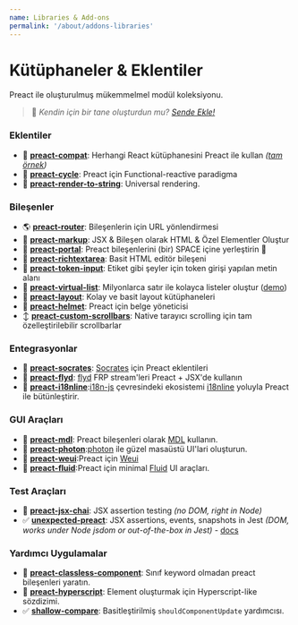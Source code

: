 ```yaml
---
name: Libraries & Add-ons
permalink: '/about/addons-libraries'
---
```


# Kütüphaneler & Eklentiler

Preact ile oluşturulmuş mükemmelmel modül koleksiyonu.
> :information_desk_person: _Kendin için bir tane oluşturdun mu?
> [Sende Ekle!](https://github.com/developit/preact-www/blob/master/content/about/libraries-addons.md)_

### Eklentiler
- :raised_hands: [**preact-compat**](https://git.io/preact-compat): Herhangi React kütüphanesini Preact ile kullan *([tam örnek](http://git.io/preact-compat-example))*
- :repeat: [**preact-cycle**](https://git.io/preact-cycle): Preact için Functional-reactive paradigma
- :page_facing_up: [**preact-render-to-string**](https://git.io/preact-render-to-string): Universal rendering.

### Bileşenler
- :earth_americas: [**preact-router**](https://git.io/preact-router): Bileşenlerin için URL yönlendirmesi
- :bookmark_tabs: [**preact-markup**](https://git.io/preact-markup): JSX & Bileşen olarak HTML & Özel Elementler Oluştur
- :satellite: [**preact-portal**](https://git.io/preact-portal): Preact bileşenlerini (bir) SPACE içine yerleştirin :milky_way:
- :pencil: [**preact-richtextarea**](https://git.io/preact-richtextarea): Basit HTML editör bileşeni
- :bookmark: [**preact-token-input**](https://github.com/developit/preact-token-input): Etiket gibi şeyler için token girişi yapılan metin alanı
- :card_index: [**preact-virtual-list**](https://github.com/developit/preact-virtual-list): Milyonlarca satır ile kolayca listeler oluştur ([demo](https://jsfiddle.net/developit/qqan9pdo/))
- :triangular_ruler: [**preact-layout**](https://download.github.io/preact-layout/): Kolay ve basit layout kütüphaneleri
- :construction_worker: [**preact-helmet**](https://github.com/download/preact-helmet): Preact için belge yöneticisi
- :arrow_up_down: [**preact-custom-scrollbars**](https://github.com/lucafalasco/preact-custom-scrollbars): Native tarayıcı scrolling için tam özelleştirilebilir scrollbarlar

### Entegrasyonlar
- :thought_balloon: [**preact-socrates**](https://github.com/matthewmueller/preact-socrates): [Socrates](http://github.com/matthewmueller/socrates) için Preact eklentileri
- :rowboat: [**preact-flyd**](https://github.com/xialvjun/preact-flyd): [flyd](https://github.com/paldepind/flyd) FRP stream'leri Preact + JSX'de kullanın
- :speech_balloon: [**preact-i18nline**](https://github.com/download/preact-i18nline):[i18n-js](https://github.com/everydayhero/i18n-js) çevresindeki ekosistemi [i18nline](https://github.com/download/i18nline) yoluyla Preact ile bütünleştirir.


### GUI Araçları
- :white_square_button: [**preact-mdl**](https://git.io/preact-mdl): Preact bileşenleri olarak [MDL](https://getmdl.io) kullanın.
- :rocket: [**preact-photon**](https://git.io/preact-photon):[photon](http://photonkit.com) ile güzel masaüstü UI'lari oluşturun.
- :penguin: [**preact-weui**](https://github.com/afeiship/preact-weui):Preact için [Weui](https://github.com/afeiship/preact-weui)
- 💅 [**preact-fluid**](https://github.com/ajainvivek/preact-fluid):Preact için minimal [Fluid](https://github.com/ajainvivek/preact-fluid) UI araçları.

### Test Araçları
- :microscope: [**preact-jsx-chai**](https://git.io/preact-jsx-chai): JSX assertion testing _(no DOM, right in Node)_
- :white_check_mark: [**unexpected-preact**](https://github.com/bruderstein/unexpected-preact): JSX assertions, events, snapshots in Jest _(DOM, works under Node jsdom or out-of-the-box in Jest)_ - [docs](https://bruderstein.github.io/unexpected-preact/)


### Yardımcı Uygulamalar

- :tophat: [**preact-classless-component**](https://github.com/ld0rman/preact-classless-component): Sınıf keyword olmadan preact bileşenleri yaratın.
- :hammer: [**preact-hyperscript**](https://github.com/queckezz/preact-hyperscript): Element oluşturmak için Hyperscript-like sözdizimi.
- :white_check_mark: [**shallow-compare**](https://github.com/tkh44/shallow-compare): Basitleştirilmiş `shouldComponentUpdate` yardımcısı.
